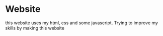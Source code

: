 # Website

this website uses my html, css and some javascript. Trying to improve my skills by making this website
